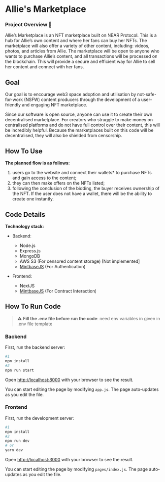 # Allie's Marketplace

### Project Overview 📄

Allie’s Marketplace is an NFT marketplace built on NEAR Protocol. This is a hub for Allie’s own content and where her fans can buy her NFTs. The marketplace will also offer a variety of other content, including: videos, photos, and articles from Allie. The marketplace will be open to anyone who wants to purchase Allie’s content, and all transactions will be processed on the blockchain. This will provide a secure and efficient way for Allie to sell her content and connect with her fans.

## Goal

Our goal is to encourage web3 space adoption and utilisation by not-safe-for-work (NSFW) content producers through the development of a user-friendly and engaging NFT marketplace.

  

Since our software is open source, anyone can use it to create their own decentralised marketplace. For creators who struggle to make money on centralised platforms and do not have full control over their content, this will be incredibly helpful. Because the marketplaces built on this code will be decentralised, they will also be shielded from censorship.

## How To Use

**The planned flow is as follows:**

1) users go to the website and connect their wallets* to purchase NFTs and gain access to the content; 
2) they can then make offers on the NFTs listed; 
3) following the conclusion of the bidding, the buyer receives ownership of the NFT. If the user does not have a wallet, there will be the ability to create one instantly.

 

## Code Details

**Technology stack:**
- Backend:

  
	- Node.js
	- Express.js
	- MongoDB
	- AWS S3 (For censored content storage) [Not implemented]
	- [MintbaseJS](https://github.com/Mintbase/mintbase-js) (For Authentication)

  

- Frontend:

	- NextJS
	- [MintbaseJS](https://github.com/Mintbase/mintbase-js) (For Contract Interaction)


## How To Run Code

> :warning: **Fill the .env file before run the code**: need env variables in given in .env file template 

### Backend


First, run the backend server:

```bash
#1
npm install
#2
npm run start
```

Open [http://localhost:8000](http://localhost:8000) with your browser to see the result.

You can start editing the page by modifying `app.js`. The page auto-updates as you edit the file.

### Frontend


First, run the development server:

```bash
#1
npm install
#2
npm run dev
# or
yarn dev
```

Open [http://localhost:3000](http://localhost:3000) with your browser to see the result.

You can start editing the page by modifying `pages/index.js`. The page auto-updates as you edit the file.

